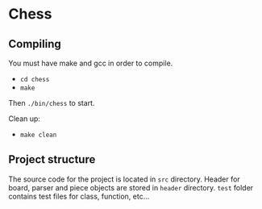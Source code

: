 # Chess

## Compiling
You must have make and gcc in order to compile.
* `cd chess`
* `make`

Then `./bin/chess` to start.

Clean up:
* `make clean`

## Project structure
The source code for the project is located in `src` directory.
Header for board, parser and piece objects are stored in `header` directory.
`test` folder contains test files for class, function, etc...
